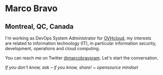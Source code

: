 # Marco Bravo
## Montreal, QC, Canada

I'm working as DevOps System Administrator for [OVHcloud](https://www.ovhcloud.com/en-ca/about-us/), 
my interests are related to information technology (IT), 
in particular information security, development, operations and cloud computing.

You can reach me on Twitter [@marcobravoram](https://twitter.com/marcobravoram). Let's start the conversation.

*If you don't know, ask – if you know, share!
~ opensource mindset*
